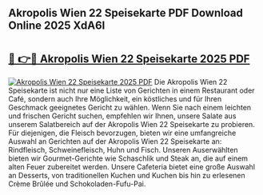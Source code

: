 ## Akropolis Wien 22 Speisekarte PDF Download Online 2025 XdA6I

# <h2><a href="http://gc7v4w.nevu.top/?p=Akropolis+Wien+22+Speisekarte">🔗 👉🔴 Akropolis Wien 22 Speisekarte 2025 PDF</a></h2>

[![Akropolis Wien 22 Speisekarte 2025 PDF](https://i.imgur.com/dBaPXMq.png)](http://gc7v4w.nevu.top/?p=Akropolis+Wien+22+Speisekarte)
Die Akropolis Wien 22 Speisekarte ist nicht nur eine Liste von Gerichten in einem Restaurant oder Café, sondern auch Ihre Möglichkeit, ein köstliches und für Ihren Geschmack geeignetes Gericht zu wählen. Wenn Sie nach einem leichten und frischen Gericht suchen, empfehlen wir Ihnen, unsere Salate aus unserem Salatbereich auf der Akropolis Wien 22 Speisekarte zu probieren. Für diejenigen, die Fleisch bevorzugen, bieten wir eine umfangreiche Auswahl an Gerichten auf der Akropolis Wien 22 Speisekarte an: Rindfleisch, Schweinefleisch, Huhn und Fisch. Unseren Auserwählten bieten wir Gourmet-Gerichte wie Schaschlik und Steak an, die auf einem alten Feuer zubereitet werden. Unsere Cafeteria bietet eine große Auswahl an Desserts, von traditionellen Kuchen und Kuchen bis hin zu erlesenen Crème Brûlée und Schokoladen-Fufu-Pai.
